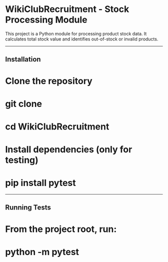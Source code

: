 # WikiClubRecruitment - Stock Processing Module

This project is a Python module for processing product stock data. It calculates total stock value and identifies out-of-stock or invalid products.

---

## Installation

# Clone the repository
# git clone <repository-url>
# cd WikiClubRecruitment

# Install dependencies (only for testing)
# pip install pytest

---

## Running Tests

# From the project root, run:
# python -m pytest
